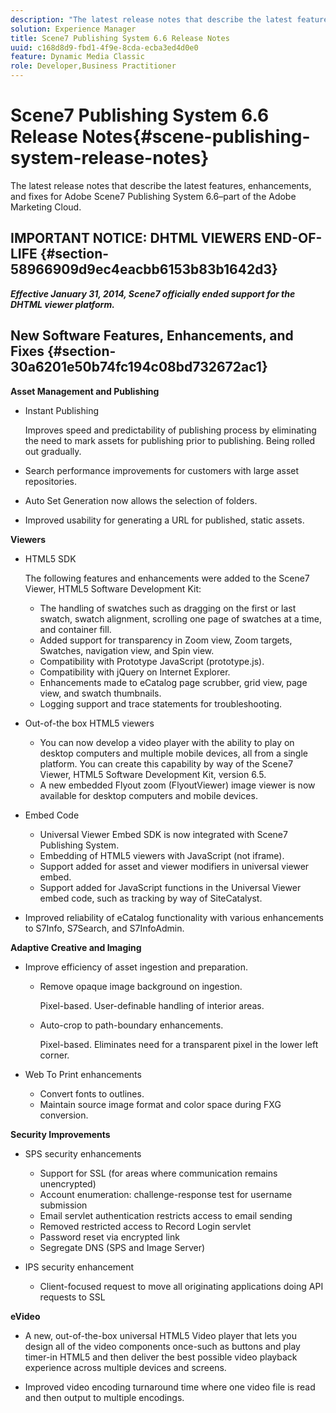 ```yaml
---
description: "The latest release notes that describe the latest features, enhancements, and fixes for Adobe Scene7 Publishing System 6.6, part of the Adobe Experience Manager solution in the Adobe Marketing Cloud."
solution: Experience Manager
title: Scene7 Publishing System 6.6 Release Notes
uuid: c168d8d9-fbd1-4f9e-8cda-ecba3ed4d0e0
feature: Dynamic Media Classic
role: Developer,Business Practitioner
---
```


# Scene7 Publishing System 6.6 Release Notes{#scene-publishing-system-release-notes}

The latest release notes that describe the latest features, enhancements, and fixes for Adobe Scene7 Publishing System 6.6–part of the Adobe Marketing Cloud.

## IMPORTANT NOTICE: DHTML VIEWERS END-OF-LIFE {#section-58966909d9ec4eacbb6153b83b1642d3}

***Effective January 31, 2014, Scene7 officially ended support for the DHTML viewer platform.***

## New Software Features, Enhancements, and Fixes {#section-30a6201e50b74fc194c08bd732672ac1}

**Asset Management and Publishing**

* Instant Publishing

  Improves speed and predictability of publishing process by eliminating the need to mark assets for publishing prior to publishing. Being rolled out gradually. 

* Search performance improvements for customers with large asset repositories. 
* Auto Set Generation now allows the selection of folders. 
* Improved usability for generating a URL for published, static assets.

**Viewers**

* HTML5 SDK

  The following features and enhancements were added to the Scene7 Viewer, HTML5 Software Development Kit:

  * The handling of swatches such as dragging on the first or last swatch, swatch alignment, scrolling one page of swatches at a time, and container fill. 
  * Added support for transparency in Zoom view, Zoom targets, Swatches, navigation view, and Spin view. 
  * Compatibility with Prototype JavaScript (prototype.js). 
  * Compatibility with jQuery on Internet Explorer. 
  * Enhancements made to eCatalog page scrubber, grid view, page view, and swatch thumbnails. 
  * Logging support and trace statements for troubleshooting.

* Out-of-the box HTML5 viewers

  * You can now develop a video player with the ability to play on desktop computers and multiple mobile devices, all from a single platform. You can create this capability by way of the Scene7 Viewer, HTML5 Software Development Kit, version 6.5. 
  * A new embedded Flyout zoom (FlyoutViewer) image viewer is now available for desktop computers and mobile devices.

* Embed Code

  * Universal Viewer Embed SDK is now integrated with Scene7 Publishing System. 
  * Embedding of HTML5 viewers with JavaScript (not iframe). 
  * Support added for asset and viewer modifiers in universal viewer embed. 
  * Support added for JavaScript functions in the Universal Viewer embed code, such as tracking by way of SiteCatalyst.

* Improved reliability of eCatalog functionality with various enhancements to S7Info, S7Search, and S7InfoAdmin.

**Adaptive Creative and Imaging**

* Improve efficiency of asset ingestion and preparation.

  * Remove opaque image background on ingestion.

    Pixel-based. User-definable handling of interior areas. 
  * Auto-crop to path-boundary enhancements.

    Pixel-based. Eliminates need for a transparent pixel in the lower left corner.

* Web To Print enhancements

  * Convert fonts to outlines. 
  * Maintain source image format and color space during FXG conversion.

**Security Improvements**

* SPS security enhancements

  * Support for SSL (for areas where communication remains unencrypted) 
  * Account enumeration: challenge-response test for username submission 
  * Email servlet authentication restricts access to email sending 
  * Removed restricted access to Record Login servlet 
  * Password reset via encrypted link 
  * Segregate DNS (SPS and Image Server)

* IPS security enhancement

  * Client-focused request to move all originating applications doing API requests to SSL

**eVideo**

* A new, out-of-the-box universal HTML5 Video player that lets you design all of the video components once-such as buttons and play timer-in HTML5 and then deliver the best possible video playback experience across multiple devices and screens.

<!--   See [About using HTML5 video](http://help.adobe.com/en_US/scene7/using/WS98ca2e6790647c064dcc4e2c1399dadca0f-8000.html). --> 

* Improved video encoding turnaround time where one video file is read and then output to multiple encodings.

